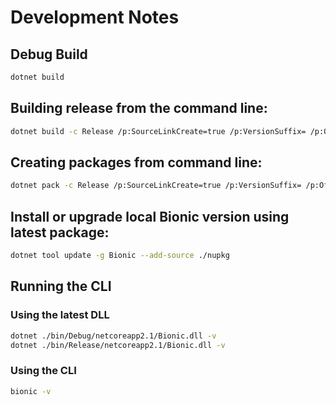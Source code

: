 # Development Notes

## Debug Build

```bash
dotnet build
```

## Building release from the command line:

```bash
dotnet build -c Release /p:SourceLinkCreate=true /p:VersionSuffix= /p:OfficialBuild=true
```

## Creating packages from command line:

```bash
dotnet pack -c Release /p:SourceLinkCreate=true /p:VersionSuffix= /p:OfficialBuild=true
```

## Install or upgrade local Bionic version using latest package:

```bash
dotnet tool update -g Bionic --add-source ./nupkg
```

 ## Running the CLI

 ### Using the latest DLL

 ```bash
 dotnet ./bin/Debug/netcoreapp2.1/Bionic.dll -v
 dotnet ./bin/Release/netcoreapp2.1/Bionic.dll -v
 ```

 ### Using the CLI

 ```bash
 bionic -v
 ```
